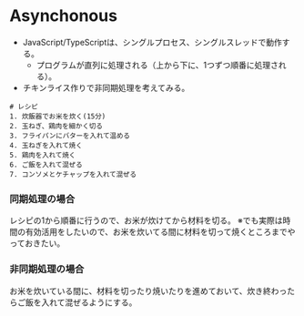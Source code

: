 # Asynchonous

- JavaScript/TypeScriptは、シングルプロセス、シングルスレッドで動作する。
  - プログラムが直列に処理される（上から下に、1つずつ順番に処理される）。
- チキンライス作りで非同期処理を考えてみる。

```text
# レシピ
1. 炊飯器でお米を炊く(15分)
2. 玉ねぎ、鶏肉を細かく切る
3. フライパンにバターを入れて温める
4. 玉ねぎを入れて焼く
5. 鶏肉を入れて焼く
6. ご飯を入れて混ぜる
7. コンソメとケチャップを入れて混ぜる 
```

### 同期処理の場合
レシピの1から順番に行うので、お米が炊けてから材料を切る。
※でも実際は時間の有効活用をしたいので、お米を炊いてる間に材料を切って焼くところまでやっておきたい。

### 非同期処理の場合
お米を炊いている間に、材料を切ったり焼いたりを進めておいて、炊き終わったらご飯を入れて混ぜるようにする。

